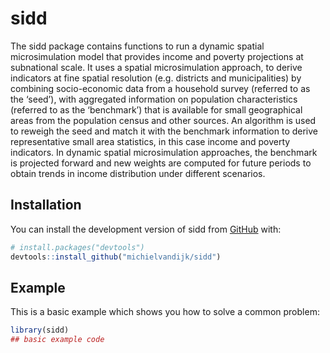 
<!-- README.md is generated from README.Rmd. Please edit that file -->

# sidd

<!-- badges: start -->
<!-- badges: end -->

The sidd package contains functions to run a dynamic spatial
microsimulation model that provides income and poverty projections at
subnational scale. It uses a spatial microsimulation approach, to derive
indicators at fine spatial resolution (e.g. districts and
municipalities) by combining socio-economic data from a household survey
(referred to as the ‘seed’), with aggregated information on population
characteristics (referred to as the ‘benchmark’) that is available for
small geographical areas from the population census and other sources.
An algorithm is used to reweigh the seed and match it with the benchmark
information to derive representative small area statistics, in this case
income and poverty indicators. In dynamic spatial microsimulation
approaches, the benchmark is projected forward and new weights are
computed for future periods to obtain trends in income distribution
under different scenarios.

## Installation

You can install the development version of sidd from
[GitHub](https://github.com/) with:

``` r
# install.packages("devtools")
devtools::install_github("michielvandijk/sidd")
```

## Example

This is a basic example which shows you how to solve a common problem:

``` r
library(sidd)
## basic example code
```
